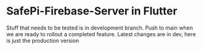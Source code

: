 # SafePi-Firebase-Server in Flutter

Stuff that needs to be tested is in development branch. Push to main when we are ready to rollout a completed feature.
Latest changes are in dev, here is just the production version

